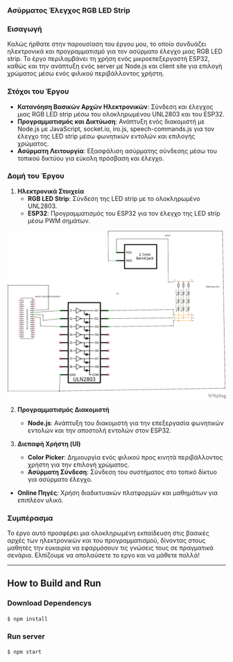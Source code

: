 ### **Ασύρματος Έλεγχος RGB LED Strip**

### Εισαγωγή
Καλώς ήρθατε στην παρουσίαση του έργου μου, το οποίο συνδυάζει ηλεκτρονικά και προγραμματισμό για τον ασύρματο έλεγχο μιας RGB LED strip. Το έργο περιλαμβάνει τη χρήση ενός μικροεπεξεργαστή ESP32, καθώς και την ανάπτυξη ενός server με Node.js και client site για επιλογή χρώματος μέσω ενός φιλικού περιβάλλοντος χρήστη.

### Στόχοι του Έργου
- **Κατανόηση Βασικών Αρχών Ηλεκτρονικών**: Σύνδεση και έλεγχος μιας RGB LED strip μέσω του ολοκληρωμένου UNL2803 και του ESP32.
- **Προγραμματισμός και Δικτύωση**: Ανάπτυξη ενός διακομιστή με Node.js με JavaScript, socket.io, iro.js, speech-commands.js  για τον έλεγχο της LED strip μέσω φωνητικών εντολών και επιλογής χρώματος.
- **Ασύρματη Λειτουργία**: Εξασφάλιση ασύρματης σύνδεσης μέσω του τοπικού δικτύου για εύκολη πρόσβαση και έλεγχο.

### Δομή του Έργου
1. **Ηλεκτρονικά Στοιχεία**
   - **RGB LED Strip**: Σύνδεση της LED strip με το ολοκληρωμένο UNL2803.
   - **ESP32**: Προγραμματισμός του ESP32 για τον έλεγχο της LED strip μέσω PWM σημάτων.

![schematic](./schematic/schem.png "schematic")


2. **Προγραμματισμός Διακομιστή**
   - **Node.js**: Ανάπτυξη του διακομιστή για την επεξεργασία φωνητικών εντολών και την αποστολή εντολών στον ESP32.

3. **Διεπαφή Χρήστη (UI)**
   - **Color Picker**: Δημιουργία ενός φιλικού προς κινητά περιβάλλοντος χρήστη για την επιλογή χρώματος.
   - **Ασύρματη Σύνδεση**: Σύνδεση του συστήματος στο τοπικό δίκτυο για ασύρματο έλεγχο.

- **Online Πηγές**: Χρήση διαδικτυακών πλατφορμών και μαθημάτων για επιπλέον υλικό.

### Συμπέρασμα
Το έργο αυτό προσφέρει μια ολοκληρωμένη εκπαίδευση στις βασικές αρχές των ηλεκτρονικών και του προγραμματισμού, δίνοντας στους μαθητές την ευκαιρία να εφαρμόσουν τις γνώσεις τους σε πραγματικά σενάρια. Ελπίζουμε να απολαύσετε τo εργο και να μάθετε πολλά!

---

## How to Build and Run
### Download Dependencys
`$ npm install`

### Run server
`$ npm start`



